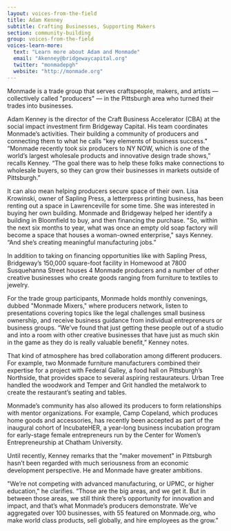 ```yaml
---
layout: voices-from-the-field
title: Adam Kenney
subtitle: Crafting Businesses, Supporting Makers
section: community-building
group: voices-from-the-field
voices-learn-more:
  text: "Learn more about Adam and Monmade"
  email: "Akenney@bridgewaycapital.org"
  twitter: "monmadepgh"
  website: "http://monmade.org"
---
```


Monmade is a trade group that serves craftspeople, makers, and artists — collectively called "producers" — in the Pittsburgh area who turned their trades into businesses.

Adam Kenney is the director of the Craft Business Accelerator (CBA) at the social impact investment firm Bridgeway Capital. His team coordinates Monmade’s activities. Their building a community of producers and connecting them to what he calls "key elements of business success." “Monmade recently took six producers to NY NOW, which is one of the world’s largest wholesale products and innovative design trade shows,” recalls Kenney. “The goal there was to help these folks make connections to wholesale buyers, so they can grow their businesses in markets outside of Pittsburgh.”

It can also mean helping producers secure space of their own. Lisa Krowinski, owner of Sapling Press, a letterpress printing business, has been renting out a space in Lawrenceville for some time. She was interested in buying her own building. Monmade and Bridgeway helped her identify a building in Bloomfield to buy, and then financing the purchase. "So, within the next six months to year, what was once an empty old soap factory will become a space that houses a woman-owned enterprise," says Kenney. “And she’s creating meaningful manufacturing jobs.”

In addition to taking on financing opportunities like with Sapling Press, Bridgeway’s 150,000 square-foot facility in Homewood at 7800 Susquehanna Street houses 4 Monmade producers and a number of other creative businesses who create goods ranging from furniture to textiles to jewelry.

For the trade group participants, Monmade holds monthly convenings, dubbed "Monmade Mixers," where producers network, listen to presentations covering topics like the legal challenges small business ownership, and receive business guidance from individual entrepreneurs or business groups. “We’ve found that just getting these people out of a studio and into a room with other creative businesses that have just as much skin in the game as they do is really valuable benefit,” Kenney notes.

That kind of atmosphere has bred collaboration among different producers. For example, two Monmade furniture manufacturers combined their expertise for a project with Federal Galley, a food hall on Pittsburgh’s Northside, that provides space to several aspiring restaurateurs. Urban Tree handled the woodwork and Temper and Grit handled the metalwork to create the restaurant’s seating and tables.

Monmade’s community has also allowed its producers to form relationships with mentor organizations. For example, Camp Copeland, which produces home goods and accessories, has recently been accepted as part of the inaugural cohort of IncubateHER, a year-long business incubation program for early-stage female entrepreneurs run by the Center for Women’s Entrepreneurship at Chatham University.

Until recently, Kenney remarks that the "maker movement" in Pittsburgh hasn’t been regarded with much seriousness from an economic development perspective. He and Monmade have greater ambitions.   

"We’re not competing with advanced manufacturing, or UPMC, or higher education," he clarifies. “Those are the big areas, and we get it. But in between those areas, we still think there’s opportunity for innovation and impact, and that’s what Monmade’s producers demonstrate. We’ve aggregated over 100 businesses, with 55 featured on Monmade.org, who make world class products, sell globally, and hire employees as the grow.”
